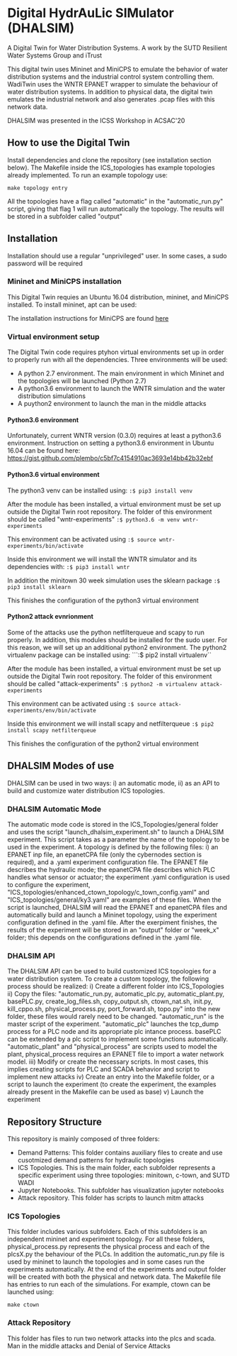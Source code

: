# Digital HydrAuLic SIMulator (DHALSIM)
A Digital Twin for Water Distribution Systems. A work by the SUTD Resilient Water Systems Group and iTrust

This digital twin uses Mininet and MiniCPS to emulate the behavior of water distribution systems and the industrial control system controlling them. WadiTwin uses the WNTR EPANET wrapper to simulate the behaviour of water distribution systems. In addition to physical data, the digital twin emulates the industrial network and also generates .pcap files with this network data.

DHALSIM was presented in the ICSS Workshop in ACSAC'20

## How to use the Digital Twin

Install dependencies and clone the repository (see installation section below). The Makefile inside the ICS_topologies has example topologies already implemented. To run an example topology use: 

```make topology entry```

All the topologies have a flag called "automatic" in the "automatic_run.py" script, giving that flag 1 will run automatically the topology. The results will be stored in a subfolder called "output"

## Installation

Installation should use a regular "unprivileged" user. In some cases, a sudo password will be required

### Mininet and MiniCPS installation

This Digital Twin requies an Ubuntu 16.04 distribution, mininet, and MiniCPS installed. To install mininet, apt can be used:

The installation instructions for MiniCPS are found [here](https://github.com/scy-phy/minicps/blob/master/docs/userguide.rst)

### Virtual environment setup
The Digital Twin code requires ptyhon virtual environments set up in order to properly run with all the dependencies. Three environments will be used:

- A python 2.7 environment. The main environment in which Mininet and the topologies will be launched (Python 2.7)
- A python3.6 environment to launch the WNTR simulation and the water distribution simulations
- A puython2 environment to launch the man in the middle attacks

#### Python3.6 environment
Unfortunately, current WNTR version (0.3.0) requires at least a python3.6 environment. Instruction on setting a python3.6 environment in Ubuntu 16.04 can be found here: https://gist.github.com/plembo/c5bf7c4154910ac3693e14bb42b32ebf

#### Python3.6 virtual environment
The python3 venv can be installed using:
```:$ pip3 install venv```

After the module has been installed, a virtual environment must be set up outside the Digital Twin root repository. The folder of this environment should be called "wntr-experiments"
```:$ python3.6 -m venv wntr-experiments```

This environment can be activated using
```:$ source wntr-experiments/bin/activate```

Inside this environment we will install the WNTR simulator and its dependencies with: 
```:$ pip3 install wntr```

In addition the minitown 30 week simulation uses the sklearn package
```:$ pip3 install sklearn```

This finishes the configuration of the python3 virtual environment

#### Python2 attack evnrionment
Some of the attacks use the python netfilterqueue and scapy to run properly. In addition, this modules should be installed for the sudo user. For this reason, we will set up an additional python2 environment. The python2 virtualenv package can be installed using: 
```:$ pip2 install virtualenv``

After the module has been installed, a virtual environment must be set up outside the Digital Twin root repository. The folder of this environment should be called "attack-experiments"
```:$ python2 -m virtualenv attack-experiments```

This environment can be activated using
```:$ source attack-experiments/env/bin/activate```

Inside this environment we will install scapy and netfilterqueue
```:$ pip2 install scapy netfilterqueue```

This finishes the configuration of the python2 virtual environment

## DHALSIM Modes of use

DHALSIM can be used in two ways: i) an automatic mode, ii) as an API to build and customize water distribution ICS topologies. 

### DHALSIM Automatic Mode
The automatic mode code is stored in the ICS_Topologies/general folder and uses the script "launch_dhalsim_experiment.sh" to launch a DHALSIM experiment. This script takes as a parameter the name of the topology to be used in the experiment. A topology is defined by the following files: i) an EPANET inp file, an epanetCPA file (only the cybernodes section is required), and a .yaml experiment configuration file. 
The EPANET file describes the hydraulic mode; the epanetCPA file describes which PLC handles what sensor or actuator; the experiment .yaml configuration is used to configure the experiment, "ICS_topologies/enhanced_ctown_topology/c_town_config.yaml" and "ICS_topologies/general/ky3.yaml" are examples of these files. 
When the script is launched, DHALSIM will read the EPANET and epanetCPA files and automatically build and launch a Mininet topology, using the experiment configuration defined in the .yaml file. After the exerpiment finishes, the results of the experiment will be stored in an "output" folder or "week_x" folder; this depends on the configurations defined in the .yaml file. 

### DHALSIM API
The DHALSIM API can be used to build customized ICS topologies for a water distribution system. To create a custom topology, the following process should be realized:
i) Create a different folder into ICS_Topologies
ii) Copy the files: "automatic_run.py, automatic_plc.py, automatic_plant.py, basePLC.py, create_log_files.sh, copy_output.sh, ctown_nat.sh, init.py, kill_cppo.sh, physical_process.py, port_forward.sh, topo.py" into the new folder, these files would rarely need to be changed. "automatic_run" is the master script of the experiment. "automatic_plc" launches the tcp_dump process for a PLC node and its appropriate plc intance process. basePLC can be extended by a plc script to implement some functions automatically. "automatic_plant" and "physical_process" are scripts used to model the plant, physical_process requires an EPANET file to import a water network model.
iii) Modify or create the necessary scripts. In most cases, this implies creating scripts for PLC and SCADA behavior and script to implement new attacks
iv) Create an entry into the Makefile folder, or a script to launch the experiment (to create the experiment, the examples already present in the Makefile can be used as base)
v) Launch the experiment

## Repository Structure
This repository is mainly composed of three folders:
- Demand Patterns: This folder contains auxiliary files to create and use cusotmized demand patterns for hydraulic topologies
- ICS Topologies. This is the main folder, each subfolder represents a specific experiment using three topologies: minitown, c-town, and SUTD WADI
- Jupyter Notebooks. This subfolder has visualization jupyter notebooks
- Attack repository. This folder has scripts to launch mitm attacks

### ICS Topologies
This folder includes various subfolders. Each of this subfolders is an independent mininet and experiment topology. For all these folders, physical_process.py represents the physical process and each of the plcsX.py the behaviour of the PLCs. In addition the automatic_run.py file is used by mininet to launch the topologies and in some cases run the experiments automatically. At the end of the experiments and output folder will be created with both the physical and network data. 
The Makefile file has entries to run each of the simulations. For example, ctown can be launched using:

```make ctown```

### Attack Repository
This folder has files to run two network attacks into the plcs and scada. Man in the middle attacks and Denial of Service Attacks
